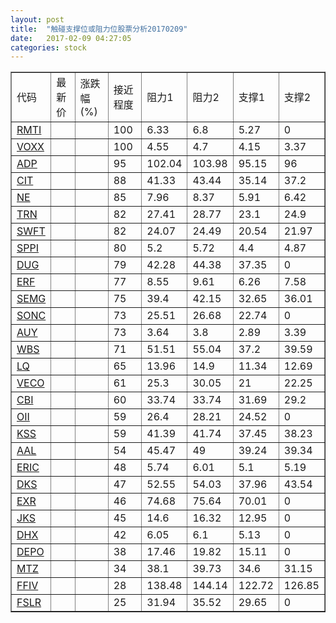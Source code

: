 ```yaml
---
layout: post
title:  "触碰支撑位或阻力位股票分析20170209"
date:   2017-02-09 04:27:05
categories: stock
---
```

<script type="text/javascript">
var stockList = []
stockList.push('gb_rmti');
stockList.push('gb_voxx');
stockList.push('gb_adp');
stockList.push('gb_cit');
stockList.push('gb_ne');
stockList.push('gb_trn');
stockList.push('gb_swft');
stockList.push('gb_sppi');
stockList.push('gb_dug');
stockList.push('gb_erf');
stockList.push('gb_semg');
stockList.push('gb_sonc');
stockList.push('gb_auy');
stockList.push('gb_wbs');
stockList.push('gb_lq');
stockList.push('gb_veco');
stockList.push('gb_cbi');
stockList.push('gb_oii');
stockList.push('gb_kss');
stockList.push('gb_aal');
stockList.push('gb_eric');
stockList.push('gb_dks');
stockList.push('gb_exr');
stockList.push('gb_jks');
stockList.push('gb_dhx');
stockList.push('gb_depo');
stockList.push('gb_mtz');
stockList.push('gb_ffiv');
stockList.push('gb_fslr');
</script>
<table border="1">
 <tr>
 <td>代码</td>
 <td>最新价</td>
 <td>涨跌幅(%)</td>
 <td>接近程度</td>
 <td>阻力1</td>
 <td>阻力2</td>
 <td>支撑1</td>
 <td>支撑2</td>
</tr>
  <tr id="rmti" class="red">
  <td><a href="http://stock.finance.sina.com.cn/usstock/quotes/RMTI.html" target="_blank">RMTI</a></td><td></td><td></td><td>100</td><td>6.33</td><td>6.8</td><td>5.27</td><td>0</td></tr>
  <tr id="voxx" class="green">
  <td><a href="http://stock.finance.sina.com.cn/usstock/quotes/VOXX.html" target="_blank">VOXX</a></td><td></td><td></td><td>100</td><td>4.55</td><td>4.7</td><td>4.15</td><td>3.37</td></tr>
  <tr id="adp" class="green">
  <td><a href="http://stock.finance.sina.com.cn/usstock/quotes/ADP.html" target="_blank">ADP</a></td><td></td><td></td><td>95</td><td>102.04</td><td>103.98</td><td>95.15</td><td>96</td></tr>
  <tr id="cit" class="red">
  <td><a href="http://stock.finance.sina.com.cn/usstock/quotes/CIT.html" target="_blank">CIT</a></td><td></td><td></td><td>88</td><td>41.33</td><td>43.44</td><td>35.14</td><td>37.2</td></tr>
  <tr id="ne" class="green">
  <td><a href="http://stock.finance.sina.com.cn/usstock/quotes/NE.html" target="_blank">NE</a></td><td></td><td></td><td>85</td><td>7.96</td><td>8.37</td><td>5.91</td><td>6.42</td></tr>
  <tr id="trn" class="red">
  <td><a href="http://stock.finance.sina.com.cn/usstock/quotes/TRN.html" target="_blank">TRN</a></td><td></td><td></td><td>82</td><td>27.41</td><td>28.77</td><td>23.1</td><td>24.9</td></tr>
  <tr id="swft" class="green">
  <td><a href="http://stock.finance.sina.com.cn/usstock/quotes/SWFT.html" target="_blank">SWFT</a></td><td></td><td></td><td>82</td><td>24.07</td><td>24.49</td><td>20.54</td><td>21.97</td></tr>
  <tr id="sppi" class="green">
  <td><a href="http://stock.finance.sina.com.cn/usstock/quotes/SPPI.html" target="_blank">SPPI</a></td><td></td><td></td><td>80</td><td>5.2</td><td>5.72</td><td>4.4</td><td>4.87</td></tr>
  <tr id="dug" class="red">
  <td><a href="http://stock.finance.sina.com.cn/usstock/quotes/DUG.html" target="_blank">DUG</a></td><td></td><td></td><td>79</td><td>42.28</td><td>44.38</td><td>37.35</td><td>0</td></tr>
  <tr id="erf" class="red">
  <td><a href="http://stock.finance.sina.com.cn/usstock/quotes/ERF.html" target="_blank">ERF</a></td><td></td><td></td><td>77</td><td>8.55</td><td>9.61</td><td>6.26</td><td>7.58</td></tr>
  <tr id="semg" class="red">
  <td><a href="http://stock.finance.sina.com.cn/usstock/quotes/SEMG.html" target="_blank">SEMG</a></td><td></td><td></td><td>75</td><td>39.4</td><td>42.15</td><td>32.65</td><td>36.01</td></tr>
  <tr id="sonc" class="red">
  <td><a href="http://stock.finance.sina.com.cn/usstock/quotes/SONC.html" target="_blank">SONC</a></td><td></td><td></td><td>73</td><td>25.51</td><td>26.68</td><td>22.74</td><td>0</td></tr>
  <tr id="auy" class="red">
  <td><a href="http://stock.finance.sina.com.cn/usstock/quotes/AUY.html" target="_blank">AUY</a></td><td></td><td></td><td>73</td><td>3.64</td><td>3.8</td><td>2.89</td><td>3.39</td></tr>
  <tr id="wbs" class="red">
  <td><a href="http://stock.finance.sina.com.cn/usstock/quotes/WBS.html" target="_blank">WBS</a></td><td></td><td></td><td>71</td><td>51.51</td><td>55.04</td><td>37.2</td><td>39.59</td></tr>
  <tr id="lq" class="red">
  <td><a href="http://stock.finance.sina.com.cn/usstock/quotes/LQ.html" target="_blank">LQ</a></td><td></td><td></td><td>65</td><td>13.96</td><td>14.9</td><td>11.34</td><td>12.69</td></tr>
  <tr id="veco" class="red">
  <td><a href="http://stock.finance.sina.com.cn/usstock/quotes/VECO.html" target="_blank">VECO</a></td><td></td><td></td><td>61</td><td>25.3</td><td>30.05</td><td>21</td><td>22.25</td></tr>
  <tr id="cbi" class="green">
  <td><a href="http://stock.finance.sina.com.cn/usstock/quotes/CBI.html" target="_blank">CBI</a></td><td></td><td></td><td>60</td><td>33.74</td><td>33.74</td><td>31.69</td><td>29.2</td></tr>
  <tr id="oii" class="green">
  <td><a href="http://stock.finance.sina.com.cn/usstock/quotes/OII.html" target="_blank">OII</a></td><td></td><td></td><td>59</td><td>26.4</td><td>28.21</td><td>24.52</td><td>0</td></tr>
  <tr id="kss" class="red">
  <td><a href="http://stock.finance.sina.com.cn/usstock/quotes/KSS.html" target="_blank">KSS</a></td><td></td><td></td><td>59</td><td>41.39</td><td>41.74</td><td>37.45</td><td>38.23</td></tr>
  <tr id="aal" class="red">
  <td><a href="http://stock.finance.sina.com.cn/usstock/quotes/AAL.html" target="_blank">AAL</a></td><td></td><td></td><td>54</td><td>45.47</td><td>49</td><td>39.24</td><td>39.34</td></tr>
  <tr id="eric" class="red">
  <td><a href="http://stock.finance.sina.com.cn/usstock/quotes/ERIC.html" target="_blank">ERIC</a></td><td></td><td></td><td>48</td><td>5.74</td><td>6.01</td><td>5.1</td><td>5.19</td></tr>
  <tr id="dks" class="red">
  <td><a href="http://stock.finance.sina.com.cn/usstock/quotes/DKS.html" target="_blank">DKS</a></td><td></td><td></td><td>47</td><td>52.55</td><td>54.03</td><td>37.96</td><td>43.54</td></tr>
  <tr id="exr" class="red">
  <td><a href="http://stock.finance.sina.com.cn/usstock/quotes/EXR.html" target="_blank">EXR</a></td><td></td><td></td><td>46</td><td>74.68</td><td>75.64</td><td>70.01</td><td>0</td></tr>
  <tr id="jks" class="red">
  <td><a href="http://stock.finance.sina.com.cn/usstock/quotes/JKS.html" target="_blank">JKS</a></td><td></td><td></td><td>45</td><td>14.6</td><td>16.32</td><td>12.95</td><td>0</td></tr>
  <tr id="dhx" class="green">
  <td><a href="http://stock.finance.sina.com.cn/usstock/quotes/DHX.html" target="_blank">DHX</a></td><td></td><td></td><td>42</td><td>6.05</td><td>6.1</td><td>5.13</td><td>0</td></tr>
  <tr id="depo" class="red">
  <td><a href="http://stock.finance.sina.com.cn/usstock/quotes/DEPO.html" target="_blank">DEPO</a></td><td></td><td></td><td>38</td><td>17.46</td><td>19.82</td><td>15.11</td><td>0</td></tr>
  <tr id="mtz" class="red">
  <td><a href="http://stock.finance.sina.com.cn/usstock/quotes/MTZ.html" target="_blank">MTZ</a></td><td></td><td></td><td>34</td><td>38.1</td><td>39.73</td><td>34.6</td><td>31.15</td></tr>
  <tr id="ffiv" class="green">
  <td><a href="http://stock.finance.sina.com.cn/usstock/quotes/FFIV.html" target="_blank">FFIV</a></td><td></td><td></td><td>28</td><td>138.48</td><td>144.14</td><td>122.72</td><td>126.85</td></tr>
  <tr id="fslr" class="red">
  <td><a href="http://stock.finance.sina.com.cn/usstock/quotes/FSLR.html" target="_blank">FSLR</a></td><td></td><td></td><td>25</td><td>31.94</td><td>35.52</td><td>29.65</td><td>0</td></tr>
</table>
